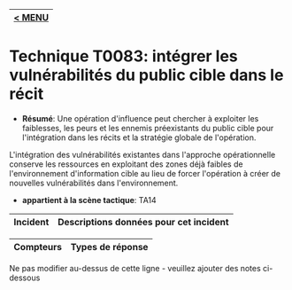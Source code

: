 |[< MENU](../../README.md)|
|---|
# Technique T0083: intégrer les vulnérabilités du public cible dans le récit

* **Résumé**: Une opération d'influence peut chercher à exploiter les faiblesses, les peurs et les ennemis préexistants du public cible pour l'intégration dans les récits et la stratégie globale de l'opération.

L'intégration des vulnérabilités existantes dans l'approche opérationnelle conserve les ressources en exploitant des zones déjà faibles de l'environnement d'information cible au lieu de forcer l'opération à créer de nouvelles vulnérabilités dans l'environnement.

* **appartient à la scène tactique**: TA14


|Incident |Descriptions données pour cet incident |
|-------- |-------------------- |



|Compteurs |Types de réponse |
|-------- |-------------- |


Ne pas modifier au-dessus de cette ligne - veuillez ajouter des notes ci-dessous